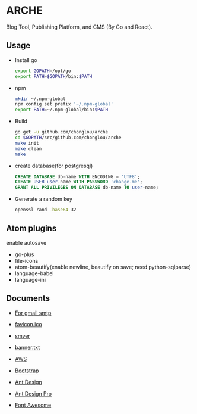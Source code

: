 # ARCHE

Blog Tool, Publishing Platform, and CMS (By Go and React).

## Usage

- Install go

  ```bash
  export GOPATH=/opt/go
  export PATH=$GOPATH/bin:$PATH
  ```

- npm

  ```bash
  mkdir ~/.npm-global
  npm config set prefix '~/.npm-global'
  export PATH=~/.npm-global/bin:$PATH
  ```

- Build

  ```bash
  go get -u github.com/chonglou/arche
  cd $GOPATH/src/github.com/chonglou/arche
  make init
  make clean
  make
  ```

- create database(for postgresql)

  ```sql
  CREATE DATABASE db-name WITH ENCODING = 'UTF8';
  CREATE USER user-name WITH PASSWORD 'change-me';
  GRANT ALL PRIVILEGES ON DATABASE db-name TO user-name;
  ```

- Generate a random key

  ```bash
  openssl rand -base64 32
  ```

## Atom plugins

enable autosave

- go-plus
- file-icons
- atom-beautify(enable newline, beautify on save; need python-sqlparse)
- language-babel
- language-ini

## Documents

- [For gmail smtp](http://stackoverflow.com/questions/20337040/gmail-smtp-debug-error-please-log-in-via-your-web-browser)

- [favicon.ico](http://icoconvert.com/)

- [smver](http://semver.org/)

- [banner.txt](http://patorjk.com/software/taag/)

- [AWS](http://docs.aws.amazon.com/general/latest/gr/rande.html)

- [Bootstrap](http://getbootstrap.com/)

- [Ant Design](https://ant.design/docs/react/introduce)

- [Ant Design Pro](https://pro.ant.design/docs/getting-started)

- [Font Awesome](https://fontawesome.com/how-to-use/js-component-packages)
